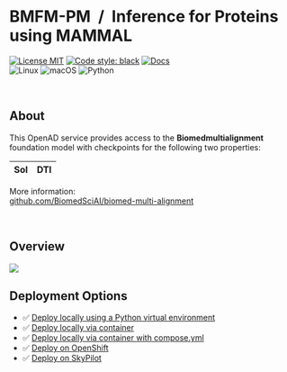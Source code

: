 # BMFM-PM &nbsp;/&nbsp; Inference for Proteins using MAMMAL

[![License MIT](https://img.shields.io/github/license/acceleratedscience/openad_service_utils)](https://opensource.org/licenses/MIT)
[![Code style: black](https://img.shields.io/badge/code%20style-black-000000.svg)](https://github.com/psf/black)
[![Docs](https://img.shields.io/badge/website-live-brightgreen)](https://acceleratedscience.github.io/openad-docs/) <br>
![Linux](https://img.shields.io/badge/Linux-FCC624?style=for-the-badge&logo=linux&logoColor=black)
![macOS](https://img.shields.io/badge/mac%20os-000000?style=for-the-badge&logo=macos&logoColor=F0F0F0)
![Python](https://img.shields.io/badge/python-3670A0?style=for-the-badge&logo=python&logoColor=ffdd54)

<br>

## About

<!-- description -->
This OpenAD service provides access to the **Biomedmultialignment** foundation model with checkpoints for the following two properties:

| Sol | DTI |
| --- | --- |

More information:  
[github.com/BiomedSciAI/biomed-multi-alignment](https://github.com/BiomedSciAI/biomed-multi-alignment)
<!-- /description -->

<br>

## Overview

<img src='images/mammal.png' >

<br>

## Deployment Options

- ✅ [Deploy locally using a Python virtual environment](https://openad.accelerate.science/docs/model-service/prepackaged-models)
- ✅ [Deploy locally via container](https://openad.accelerate.science/docs/model-service/prepackaged-models#containerizing-a-model)
- ✅ [Deploy locally via container with compose.yml](https://openad.accelerate.science/docs/model-service/prepackaged-models#deployment-via-container-composeyml)
- ✅ [Deploy on OpenShift](https://openad.accelerate.science/docs/model-service/prepackaged-models)
- ✅ [Deploy on SkyPilot](https://openad.accelerate.science/docs/model-service/prepackaged-models/#deploying-to-skypilot-on-aws)
